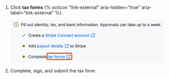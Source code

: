 1. Click **tax forms** {% octicon "link-external" aria-hidden="true" aria-label="link-external" %}.

    ![Screenshot of the {% data variables.product.prodname_sponsors %} dashboard. A link, labeled "tax forms," is outlined in dark orange.](/assets/images/help/sponsors/tax-form-link.png)

1. Complete, sign, and submit the tax form.
